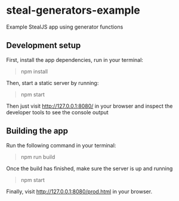 # steal-generators-example

Example StealJS app using generator functions

## Development setup

First, install the app dependencies, run in your terminal:

> npm install

Then, start a static server by running:

> npm start 

Then just visit http://127.0.0.1:8080/ in your browser and inspect the developer tools to see the console output

## Building the app

Run the following command in your terminal:

> npm run build

Once the build has finished, make sure the server is up and running

> npm start 

Finally, visit http://127.0.0.1:8080/prod.html in your browser. 
